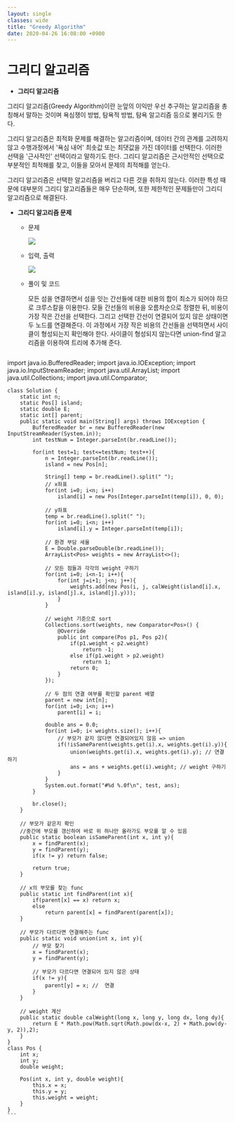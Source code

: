 ```yaml
---
layout: single
classes: wide
title: "Greedy Algorithm"
date: 2020-04-26 16:08:00 +0900
---
```


# 그리디 알고리즘 

- **그리디 알고리즘**

 그리디 알고리즘(Greedy Algorithm)이란 눈앞의 이익만 우선 추구하는 알고리즘을 총칭해서 말하는 것이며 욕심쟁이 방법, 탐욕적 방법, 탐욕 알고리즘 등으로 불리기도 한다. 

 그리디 알고리즘은 최적화 문제를 해결하는 알고리즘이며, 데이터 간의 관계를 고려하지 않고 수행과정에서 '욕심 내어' 최솟값 또는 최댓값을 가진 데이터를 선택한다. 이러한 선택을 '근사적인' 선택이라고 말하기도 한다. 그리디 알고리즘은 근시안적인 선택으로 부분적인 최적해를 찾고, 이들을 모아서 문제의 최적해를 얻는다. 

 그리디 알고리즘은 선택한 알고리즘을 버리고 다른 것을 취하지 않는다. 이러한 특성 때문에 대부분의 그리디 알고리즘들은 매우 단순하며,  또한 제한적인 문제들만이 그리디 알고리즘으로 해결된다. 



- **그리디 알고리즘 문제**

  - 문제

    ![](https://blogfiles.pstatic.net/MjAxOTAyMjBfMTA5/MDAxNTUwNjIxNTc5OTg2.wNEogyX52F7a0otBFXwImymwFi6RJp18_AK5JxdIuWwg.e87wOP0eWWv7pLZr55TunMHGxoY-cNXEa384ttSIcOMg.PNG.1ilsang/image.png)

  

  

  - 입력, 출력

    ![](https://blogfiles.pstatic.net/MjAxOTAyMjBfMTY0/MDAxNTUwNjIxNTk2NTAy.rf-HLS7j7xUQ6LAvLx4apIpfOJhwOcga4J0E78nxIAkg.sWdC7Ls1UOtxSRee7GNfLw8nQtPMYMY5VowrZLSC24kg.PNG.1ilsang/image.png)

  

  

  - 풀이 및 코드

    모든 섬을 연결하면서 섬을 잇는 간선들에 대한 비용의 합이 최소가 되어야 하므로 크루스칼을 이용한다. 모들 간선들의 비용을 오름차순으로 정렬한 뒤, 비용이 가장 작은 간선을 선택한다. 그리고 선택한 간선이 연결되어 있지 않은 상태이면 두 노드를 연결해준다. 이 과정에서 가장 작은 비용의 간선들을 선택하면서 사이클이 형성되는지 확인해야 한다. 사이클이 형성되지 않는다면 union-find 알고리즘을 이용하여 트리에 추가해 준다.

    ```java
import java.io.BufferedReader;
    import java.io.IOException;
import java.io.InputStreamReader;
    import java.util.ArrayList;
import java.util.Collections;
    import java.util.Comparator;
    
    
    class Solution {
        static int n;
        static Pos[] island;
        static double E;
        static int[] parent;
        public static void main(String[] args) throws IOException {
            BufferedReader br = new BufferedReader(new InputStreamReader(System.in));
            int testNum = Integer.parseInt(br.readLine());
    
            for(int test=1; test<=testNum; test++){
                n = Integer.parseInt(br.readLine());
                island = new Pos[n];
    
                String[] temp = br.readLine().split(" ");
                // x좌표
                for(int i=0; i<n; i++)
                    island[i] = new Pos(Integer.parseInt(temp[i]), 0, 0);
    
                // y좌표
                temp = br.readLine().split(" ");
                for(int i=0; i<n; i++)
                    island[i].y = Integer.parseInt(temp[i]);
    
                // 환경 부담 세율
                E = Double.parseDouble(br.readLine());
                ArrayList<Pos> weights = new ArrayList<>();
    
                // 모든 점들과 각각의 weight 구하기
                for(int i=0; i<n-1; i++){
                    for(int j=i+1; j<n; j++){
                        weights.add(new Pos(i, j, calWeight(island[i].x, island[i].y, island[j].x, island[j].y)));
                    }
                }
    
                // weight 기준으로 sort
                Collections.sort(weights, new Comparator<Pos>() {
                    @Override
                    public int compare(Pos p1, Pos p2){
                        if(p1.weight < p2.weight)
                            return -1;
                        else if(p1.weight > p2.weight)
                            return 1;
                        return 0;
                    }
                });
    
                // 두 점의 연결 여부를 확인할 parent 배열
                parent = new int[n];
                for(int i=0; i<n; i++)
                    parent[i] = i;
    
                double ans = 0.0;
                for(int i=0; i< weights.size(); i++){
                    // 부모가 같지 않다면 연결되어있지 않음 => union
                    if(!isSameParent(weights.get(i).x, weights.get(i).y)){
                        union(weights.get(i).x, weights.get(i).y); // 연결하기
                        ans = ans + weights.get(i).weight; // weight 구하기
                    }
                }
                System.out.format("#%d %.0f\n", test, ans);
            }
    
            br.close();
        }
    
        // 부모가 같은지 확인
        //중간에 부모를 갱신하여 바로 위 하나만 올라가도 부모를 알 수 있음
        public static boolean isSameParent(int x, int y){
            x = findParent(x);
            y = findParent(y);
            if(x != y) return false;
    
            return true;
        }
    
        // x의 부모를 찾는 func
        public static int findParent(int x){
            if(parent[x] == x) return x;
            else
                return parent[x] = findParent(parent[x]);
        }
    
        // 부모가 다르다면 연결해주는 func
        public static void union(int x, int y){
            // 부모 찾기
            x = findParent(x);
            y = findParent(y);
    
            // 부모가 다르다면 연결되어 있지 않은 상태
            if(x != y){
                parent[y] = x; //  연결
            }
        }
    
        // weight 계산
        public static double calWeight(long x, long y, long dx, long dy){
            return E * Math.pow(Math.sqrt(Math.pow(dx-x, 2) + Math.pow(dy-y, 2)),2);
        }
    }
    class Pos {
        int x;
        int y;
        double weight;
    
        Pos(int x, int y, double weight){
            this.x = x;
            this.y = y;
            this.weight = weight;
        }
    }
    ```

